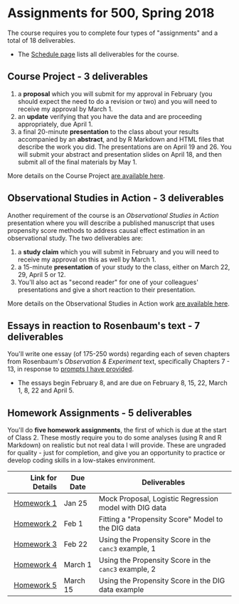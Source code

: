 # Assignments for 500, Spring 2018

The course requires you to complete four types of "assignments" and a total of 18 deliverables. 

- The [Schedule page](https://github.com/THOMASELOVE/500-2018/blob/master/SCHEDULE.md) lists all deliverables for the course.

## Course Project - 3 deliverables

1. a **proposal** which you will submit for my approval in February (you should expect the need to do a revision or two) and you will need to receive my approval by March 1.
2. an **update** verifying that you have the data and are proceeding appropriately, due April 1.
3. a final 20-minute **presentation** to the class about your results accompanied by an **abstract**, and by R Markdown and HTML files that describe the work you did. The presentations are on April 19 and 26. You will submit your abstract and presentation slides on April 18, and then submit all of the final materials by May 1.

More details on the Course Project [are available here](https://github.com/THOMASELOVE/500-2018/tree/master/projects).

## Observational Studies in Action - 3 deliverables

Another requirement of the course is an *Observational Studies in Action* presentation where you will describe a published manuscript that uses propensity score methods to address causal effect estimation in an observational study. The two deliverables are:

1. a **study claim** which you will submit in February and you will need to receive my approval on this as well by March 1.
2. a 15-minute **presentation** of your study to the class, either on March 22, 29, April 5 or 12.
3. You'll also act as "second reader" for one of your colleagues' presentations and give a short reaction to their presentation.

More details on the Observational Studies in Action work [are available here](https://github.com/THOMASELOVE/500-2018/tree/master/assignments/OSIA).

## Essays in reaction to Rosenbaum's text - 7 deliverables

You'll write one essay (of 175-250 words) regarding each of seven chapters from Rosenbaum's *Observation & Experiment* text, specifically Chapters 7 - 13, in response to [prompts I have provided](https://github.com/THOMASELOVE/500-2018/blob/master/assignments/essayprompts.md). 

- The essays begin February 8, and are due on February 8, 15, 22, March 1, 8, 22 and April 5. 

## Homework Assignments - 5 deliverables

You'll do **five homework assignments**, the first of which is due at the start of Class 2. These mostly require you to do some analyses (using R and R Markdown) on realistic but not real data I will provide. These are ungraded for quality - just for completion, and give you an opportunity to practice or develop coding skills in a low-stakes environment. 

Link for Details   | Due Date | Deliverables
-----------: | -------- | --------------------------------------------------------------------------
[Homework 1](https://github.com/THOMASELOVE/500-2018/tree/master/assignments/homework1) | Jan 25 | Mock Proposal, Logistic Regression model with DIG data
[Homework 2](https://github.com/THOMASELOVE/500-2018/tree/master/assignments/homework2) | Feb 1 | Fitting a "Propensity Score" Model to the DIG data
[Homework 3](https://github.com/THOMASELOVE/500-2018/tree/master/assignments/homework3) | Feb 22 | Using the Propensity Score in the `canc3` example, 1
[Homework 4](https://github.com/THOMASELOVE/500-2018/tree/master/assignments/homework4) | March 1 | Using the Propensity Score in the `canc3` example, 2
[Homework 5](https://github.com/THOMASELOVE/500-2018/tree/master/assignments/homework5) | March 15 | Using the Propensity Score in the DIG data example
